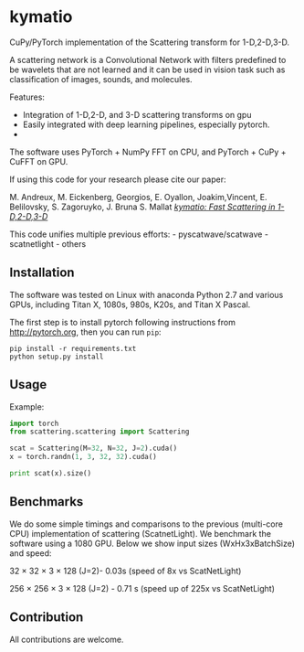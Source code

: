 kymatio
==========

CuPy/PyTorch implementation of the Scattering transform for 1-D,2-D,3-D.

A scattering network is a Convolutional Network with filters predefined to be wavelets that are not learned and it can be used in vision task such as classification of images, sounds, and molecules. 

Features:
- Integration of 1-D,2-D, and 3-D scattering transforms on gpu
- Easily integrated with deep learning pipelines, especially pytorch. 
- 


The software uses PyTorch + NumPy FFT on CPU, and PyTorch + CuPy + CuFFT on GPU.





If using this code for your research please cite our paper:

M. Andreux, M. Eickenberg, Georgios, E. Oyallon, Joakim,Vincent,  E. Belilovsky, S. Zagoruyko, J. Bruna S. Mallat [*kymatio: Fast Scattering in 1-D,2-D,3-D*]()

This code unifies multiple previous efforts:
    - pyscatwave/scatwave
    - scatnetlight 
    - others 
    

## Installation

The software was tested on Linux with anaconda Python 2.7 and
various GPUs, including Titan X, 1080s, 980s, K20s, and Titan X Pascal.

The first step is to install pytorch following instructions from
<http://pytorch.org>, then you can run `pip`:

```
pip install -r requirements.txt
python setup.py install
```

## Usage

Example:

```python
import torch
from scattering.scattering import Scattering

scat = Scattering(M=32, N=32, J=2).cuda()
x = torch.randn(1, 3, 32, 32).cuda()

print scat(x).size()
```

## Benchmarks
We do some simple timings and comparisons to the previous (multi-core CPU) implementation of scattering (ScatnetLight). We benchmark the software using a 1080 GPU. Below we show input sizes (WxHx3xBatchSize) and speed:

32 × 32 × 3 × 128 (J=2)- 0.03s (speed of 8x vs ScatNetLight)

256 × 256 × 3 × 128 (J=2) - 0.71 s (speed up of 225x vs ScatNetLight)




## Contribution

All contributions are welcome.


